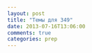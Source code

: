 ```yaml
---
layout: post
title: "Темы для 349"
date: 2013-07-16T13:06:00
comments: true
categories: prep 
---
```

